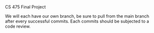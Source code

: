 CS 475 Final Project

We will each have our own branch, be sure to pull from the main branch after every successful commits.
Each commits should be subjected to a code review.
